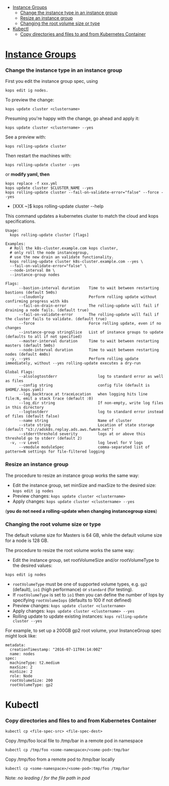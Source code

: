<!-- MarkdownTOC -->

- [Instance Groups](#instance-groups)
  - [Change the instance type in an instance group](#change-the-instance-type-in-an-instance-group)
  - [Resize an instance group](#resize-an-instance-group)
  - [Changing the root volume size or type](#changing-the-root-volume-size-or-type)
- [Kubectl](#kubectl)
  - [Copy directories and files to and from Kubernetes Container](#copy-directories-and-files-to-and-from-kubernetes-container)

<!-- /MarkdownTOC -->

# [Instance Groups](https://github.com/kubernetes/kops/blob/master/docs/instance_groups.md)
### Change the instance type in an instance group

First you edit the instance group spec, using 
```
kops edit ig nodes.
```

To preview the change:
```
kops update cluster <clustername>
```

Presuming you're happy with the change, go ahead and apply it: 
```
kops update cluster <clustername> --yes
```

See a preview with:
```
kops rolling-update cluster
```

Then restart the machines with:
```
kops rolling-update cluster --yes
```

or __modify yaml, then__
```
kops replace -f xxx.yml
kops update cluster $CLUSTER_NAME --yes
kops rolling-update cluster --fail-on-validate-error="false" --force --yes
```

* [XXX ~]$ kops rolling-update cluster --help

This command updates a kubernetes cluster to match the cloud and kops specifications.

```
Usage:
  kops rolling-update cluster [flags]
  
Examples:
  # Roll the k8s-cluster.example.com kops cluster,
  # only roll the node instancegroup,
  # use the new drain an validate functionality.
  kops rolling-update cluster k8s-cluster.example.com --yes \
  --fail-on-validate-error="false" \
  --node-interval 8m \
  --instance-group nodes

Flags:
      --bastion-interval duration    Time to wait between restarting bastions (default 5m0s)
      --cloudonly                    Perform rolling update without confirming progress with k8s
      --fail-on-drain-error          The rolling-update will fail if draining a node fails. (default true)
      --fail-on-validate-error       The rolling-update will fail if the cluster fails to validate. (default true)
      --force                        Force rolling update, even if no changes
      --instance-group stringSlice   List of instance groups to update (defaults to all if not specified)
      --master-interval duration     Time to wait between restarting masters (default 5m0s)
      --node-interval duration       Time to wait between restarting nodes (default 4m0s)
  -y, --yes                          Perform rolling update immediately, without --yes rolling-update executes a dry-run

Global Flags:
      --alsologtostderr                  log to standard error as well as files
      --config string                    config file (default is $HOME/.kops.yaml)
      --log_backtrace_at traceLocation   when logging hits line file:N, emit a stack trace (default :0)
      --log_dir string                   If non-empty, write log files in this directory
      --logtostderr                      log to standard error instead of files (default false)
      --name string                      Name of cluster
      --state string                     Location of state storage (default "s3://adsk8s.replay.ads.aws.fwmrm.net")
      --stderrthreshold severity         logs at or above this threshold go to stderr (default 2)
  -v, --v Level                          log level for V logs
      --vmodule moduleSpec               comma-separated list of pattern=N settings for file-filtered logging
```

### Resize an instance group
The procedure to resize an instance group works the same way:
* Edit the instance group, set minSize and maxSize to the desired size: `kops edit ig nodes`
* Preview changes: `kops update cluster <clustername>`
* Apply changes: `kops update cluster <clustername> --yes`

(__you do not need a rolling-update when changing instancegroup sizes__)

### Changing the root volume size or type

The default volume size for Masters is 64 GB, while the default volume size for a node is 128 GB.

The procedure to resize the root volume works the same way:

* Edit the instance group, set rootVolumeSize and/or rootVolumeType to the desired values: 
```
kops edit ig nodes
```
  * `rootVolumeType` must be one of supported volume types, e.g. `gp2` (default), `io1` (high performance) or `standard` (for testing).
  * If `rootVolumeType` is set to `io1` then you can define the number of Iops by specifying `rootVolumeIops` (defaults to 100 if not defined)
* Preview changes: `kops update cluster <clustername>`
* Apply changes: `kops update cluster <clustername> --yes`
* Rolling update to update existing instances: `kops rolling-update cluster --yes`

For example, to set up a 200GB gp2 root volume, your InstanceGroup spec might look like:
```
metadata:
  creationTimestamp: "2016-07-11T04:14:00Z"
  name: nodes
spec:
  machineType: t2.medium
  maxSize: 2
  minSize: 2
  role: Node
  rootVolumeSize: 200
  rootVolumeType: gp2
```

# Kubectl

### Copy directories and files to and from Kubernetes Container

`kubectl cp <file-spec-src> <file-spec-dest>`

Copy /tmp/foo local file to /tmp/bar in a remote pod in namespace

```
kubectl cp /tmp/foo <some-namespace>/<some-pod>:tmp/bar
```

Copy /tmp/foo from a remote pod to /tmp/bar locally
```
kubectl cp <some-namespace>/<some-pod>:tmp/foo /tmp/bar
```

Note: _no leading / for the file path in pod_



